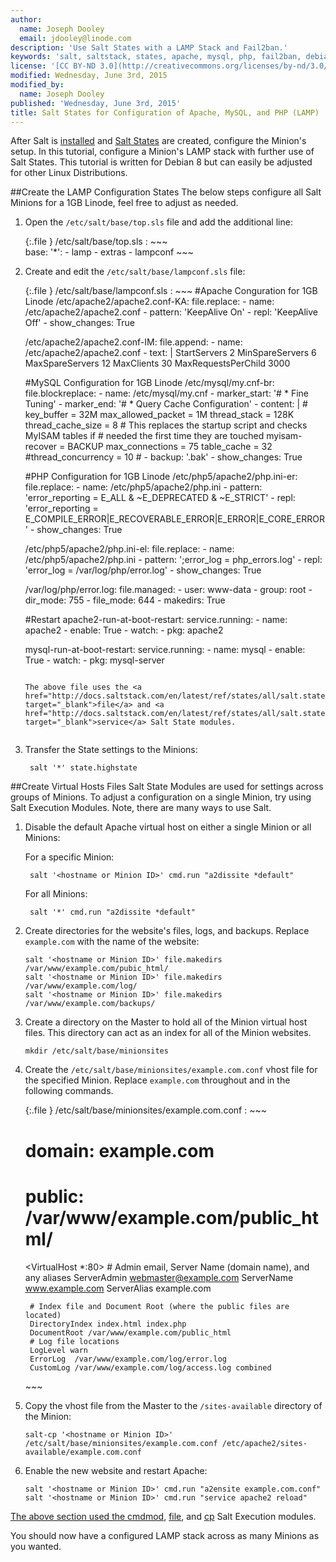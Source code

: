 ```yaml
---
author:
  name: Joseph Dooley
  email: jdooley@linode.com
description: 'Use Salt States with a LAMP Stack and Fail2ban.'
keywords: 'salt, saltstack, states, apache, mysql, php, fail2ban, debian 8'
license: '[CC BY-ND 3.0](http://creativecommons.org/licenses/by-nd/3.0/us/)'
modified: Wednesday, June 3rd, 2015
modified_by:
  name: Joseph Dooley
published: 'Wednesday, June 3rd, 2015'
title: Salt States for Configuration of Apache, MySQL, and PHP (LAMP)
---
```


After Salt is <a href="/docs/networking/salt/install-salt" target="_blank">installed</a> and <a href="/docs/networking/salt/salt-states-apache-mysql-php-fail2ban" target="_blank">Salt States</a> are created, configure the Minion's setup. In this tutorial, configure a Minion's LAMP stack with further use of Salt States. This tutorial is written for Debian 8 but can easily be adjusted for other Linux Distributions.

##Create the LAMP Configuration States
The below steps configure all Salt Minions for a 1GB Linode, feel free to adjust as needed. 

1. Open the `/etc/salt/base/top.sls` file and add the additional line:
 
    {:.file }
    /etc/salt/base/top.sls
    :  ~~~  
       base:
         '*':
            - lamp
            - extras
            - lampconf
       ~~~

2.  Create and edit the `/etc/salt/base/lampconf.sls` file:

    {:.file }
    /etc/salt/base/lampconf.sls
    :  ~~~
       #Apache Conguration for 1GB Linode
       /etc/apache2/apache2.conf-KA:
         file.replace:
           - name: /etc/apache2/apache2.conf
           - pattern: 'KeepAlive On'
           - repl: 'KeepAlive Off'
           - show_changes: True

       /etc/apache2/apache2.conf-IM:
         file.append:
           - name: /etc/apache2/apache2.conf
           - text: |
               <IfModule mpm_prefork_module>
               StartServers 2
               MinSpareServers 6
               MaxSpareServers 12
               MaxClients 30
               MaxRequestsPerChild 3000
               </IfModule>

       #MySQL Configuration for 1GB Linode
       /etc/mysql/my.cnf-br:
         file.blockreplace:
           - name: /etc/mysql/my.cnf
           - marker_start: '# * Fine Tuning'
           - marker_end: '# * Query Cache Configuration'
           - content: |
               #
               key_buffer             = 32M
               max_allowed_packet     = 1M
               thread_stack           = 128K
               thread_cache_size      = 8
               # This replaces the startup script and checks MyISAM tables if
               # needed the first time they are touched
               myisam-recover         = BACKUP
               max_connections        = 75
               table_cache            = 32
               #thread_concurrency    = 10
               #
           - backup: '.bak'
           - show_changes: True

       #PHP Configuration for 1GB Linode
       /etc/php5/apache2/php.ini-er:
         file.replace:
           - name: /etc/php5/apache2/php.ini
           - pattern: 'error_reporting = E_ALL & ~E_DEPRECATED & ~E_STRICT'
           - repl: 'error_reporting = E_COMPILE_ERROR|E_RECOVERABLE_ERROR|E_ERROR|E_CORE_ERROR'
           - show_changes: True

       /etc/php5/apache2/php.ini-el:
         file.replace:
           - name: /etc/php5/apache2/php.ini
           - pattern: ';error_log = php_errors.log'
           - repl: 'error_log = /var/log/php/error.log'
           - show_changes: True

       /var/log/php/error.log:
         file.managed:
           - user: www-data
           - group: root
           - dir_mode: 755
           - file_mode: 644
           - makedirs: True

       #Restart
       apache2-run-at-boot-restart:
         service.running:
           - name: apache2
           - enable: True
           - watch:
             - pkg: apache2

       mysql-run-at-boot-restart:
         service.running:
           - name: mysql
           - enable: True
           - watch:
             - pkg: mysql-server
       ~~~

    The above file uses the <a href="http://docs.saltstack.com/en/latest/ref/states/all/salt.states.file.html" target="_blank">file</a> and <a href="http://docs.saltstack.com/en/latest/ref/states/all/salt.states.service.html" target="_blank">service</a> Salt State modules.


3. Transfer the State settings to the Minions:

        salt '*' state.highstate

##Create Virtual Hosts Files
Salt State Modules are used for settings across groups of Minions. To adjust a configuration on a single Minion, try using Salt Execution Modules. Note, there are many ways to use Salt. 

1. Disable the default Apache virtual host on either a single Minion or all Minions:

    For a specific Minion:

        salt '<hostname or Minion ID>' cmd.run "a2dissite *default"
    
    For all Minions:

        salt '*' cmd.run "a2dissite *default"


2.  Create directories for the website's files, logs, and backups. Replace `example.com` with the name of the website:

        salt '<hostname or Minion ID>' file.makedirs /var/www/example.com/pubic_html/
        salt '<hostname or Minion ID>' file.makedirs /var/www/example.com/log/
        salt '<hostname or Minion ID>' file.makedirs /var/www/example.com/backups/

3.  Create a directory on the Master to hold all of the Minion virtual host files. This directory can act as an index for all of the Minion websites. 

        mkdir /etc/salt/base/minionsites

4.  Create the `/etc/salt/base/minionsites/example.com.conf` vhost file for the specified Minion. Replace `example.com` throughout and in the following commands.

    {:.file }
    /etc/salt/base/minionsites/example.com.conf
    :  ~~~  
       # domain: example.com
       # public: /var/www/example.com/public_html/

       <VirtualHost *:80>
         # Admin email, Server Name (domain name), and any aliases
         ServerAdmin webmaster@example.com
         ServerName  www.example.com
         ServerAlias example.com

         # Index file and Document Root (where the public files are located)
         DirectoryIndex index.html index.php
         DocumentRoot /var/www/example.com/public_html
         # Log file locations
         LogLevel warn
         ErrorLog  /var/www/example.com/log/error.log
         CustomLog /var/www/example.com/log/access.log combined
       </VirtualHost>
       ~~~

5.  Copy the vhost file from the Master to the `/sites-available` directory of the Minion:

        salt-cp '<hostname or Minion ID>' /etc/salt/base/minionsites/example.com.conf /etc/apache2/sites-available/example.com.conf

6.  Enable the new website and restart Apache:

        salt '<hostname or Minion ID>' cmd.run "a2ensite example.com.conf"
        salt '<hostname or Minion ID>' cmd.run "service apache2 reload"

<a href="/docs/networking/salt/salt-states-configuration-apache-mysql-php" target="_blank">


The above section used the <a href="http://docs.saltstack.com/en/latest/ref/modules/all/salt.modules.cmdmod.html" target="_blank">cmdmod</a>, <a href="http://docs.saltstack.com/en/latest/ref/modules/all/salt.modules.file.html" target="_blank">file</a>, and <a href="http://docs.saltstack.com/en/latest/ref/modules/all/salt.modules.cp.html" target="_blank"> cp</a> Salt Execution modules.

You should now have a configured LAMP stack across as many Minions as you wanted. 


